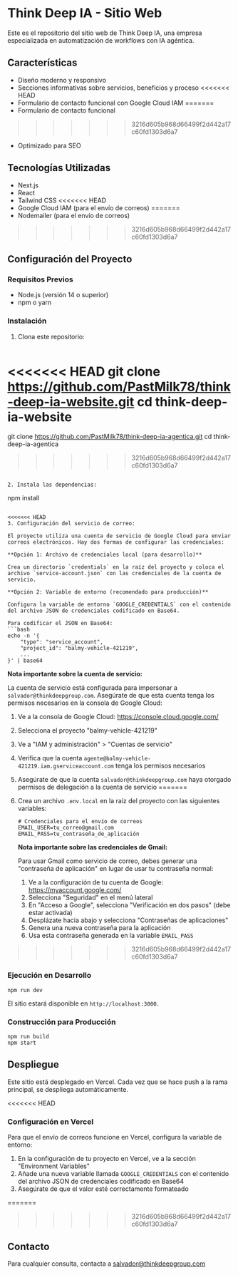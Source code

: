 # Think Deep IA - Sitio Web

Este es el repositorio del sitio web de Think Deep IA, una empresa especializada en automatización de workflows con IA agéntica.

## Características

- Diseño moderno y responsivo
- Secciones informativas sobre servicios, beneficios y proceso
<<<<<<< HEAD
- Formulario de contacto funcional con Google Cloud IAM
=======
- Formulario de contacto funcional
>>>>>>> 3216d605b968d66499f2d442a17c60fd1303d6a7
- Optimizado para SEO

## Tecnologías Utilizadas

- Next.js
- React
- Tailwind CSS
<<<<<<< HEAD
- Google Cloud IAM (para el envío de correos)
=======
- Nodemailer (para el envío de correos)
>>>>>>> 3216d605b968d66499f2d442a17c60fd1303d6a7

## Configuración del Proyecto

### Requisitos Previos

- Node.js (versión 14 o superior)
- npm o yarn

### Instalación

1. Clona este repositorio:
   ```
<<<<<<< HEAD
   git clone https://github.com/PastMilk78/think-deep-ia-website.git
   cd think-deep-ia-website
=======
   git clone https://github.com/PastMilk78/think-deep-ia-agentica.git
   cd think-deep-ia-agentica
>>>>>>> 3216d605b968d66499f2d442a17c60fd1303d6a7
   ```

2. Instala las dependencias:
   ```
   npm install
   ```

<<<<<<< HEAD
3. Configuración del servicio de correo:
   
   El proyecto utiliza una cuenta de servicio de Google Cloud para enviar correos electrónicos. Hay dos formas de configurar las credenciales:

   **Opción 1: Archivo de credenciales local (para desarrollo)**
   
   Crea un directorio `credentials` en la raíz del proyecto y coloca el archivo `service-account.json` con las credenciales de la cuenta de servicio.

   **Opción 2: Variable de entorno (recomendado para producción)**
   
   Configura la variable de entorno `GOOGLE_CREDENTIALS` con el contenido del archivo JSON de credenciales codificado en Base64.

   Para codificar el JSON en Base64:
   ```bash
   echo -n '{
       "type": "service_account",
       "project_id": "balmy-vehicle-421219",
       ...
   }' | base64
   ```

   **Nota importante sobre la cuenta de servicio:**
   
   La cuenta de servicio está configurada para impersonar a `salvador@thinkdeepgroup.com`. Asegúrate de que esta cuenta tenga los permisos necesarios en la consola de Google Cloud:
   
   1. Ve a la consola de Google Cloud: https://console.cloud.google.com/
   2. Selecciona el proyecto "balmy-vehicle-421219"
   3. Ve a "IAM y administración" > "Cuentas de servicio"
   4. Verifica que la cuenta `agente@balmy-vehicle-421219.iam.gserviceaccount.com` tenga los permisos necesarios
   5. Asegúrate de que la cuenta `salvador@thinkdeepgroup.com` haya otorgado permisos de delegación a la cuenta de servicio
=======
3. Crea un archivo `.env.local` en la raíz del proyecto con las siguientes variables:
   ```
   # Credenciales para el envío de correos
   EMAIL_USER=tu_correo@gmail.com
   EMAIL_PASS=tu_contraseña_de_aplicación
   ```

   **Nota importante sobre las credenciales de Gmail:**
   
   Para usar Gmail como servicio de correo, debes generar una "contraseña de aplicación" en lugar de usar tu contraseña normal:
   
   1. Ve a la configuración de tu cuenta de Google: https://myaccount.google.com/
   2. Selecciona "Seguridad" en el menú lateral
   3. En "Acceso a Google", selecciona "Verificación en dos pasos" (debe estar activada)
   4. Desplázate hacia abajo y selecciona "Contraseñas de aplicaciones"
   5. Genera una nueva contraseña para la aplicación
   6. Usa esta contraseña generada en la variable `EMAIL_PASS`
>>>>>>> 3216d605b968d66499f2d442a17c60fd1303d6a7

### Ejecución en Desarrollo

```
npm run dev
```

El sitio estará disponible en `http://localhost:3000`.

### Construcción para Producción

```
npm run build
npm start
```

## Despliegue

Este sitio está desplegado en Vercel. Cada vez que se hace push a la rama principal, se despliega automáticamente.

<<<<<<< HEAD
### Configuración en Vercel

Para que el envío de correos funcione en Vercel, configura la variable de entorno:

1. En la configuración de tu proyecto en Vercel, ve a la sección "Environment Variables"
2. Añade una nueva variable llamada `GOOGLE_CREDENTIALS` con el contenido del archivo JSON de credenciales codificado en Base64
3. Asegúrate de que el valor esté correctamente formateado

=======
>>>>>>> 3216d605b968d66499f2d442a17c60fd1303d6a7
## Contacto

Para cualquier consulta, contacta a salvador@thinkdeepgroup.com 